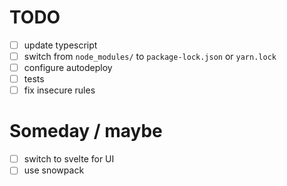 # TODO

* [ ] update typescript
* [ ] switch from `node_modules/` to `package-lock.json` or `yarn.lock`
* [ ] configure autodeploy
* [ ] tests
* [ ] fix insecure rules

# Someday / maybe

* [ ] switch to svelte for UI
* [ ] use snowpack
